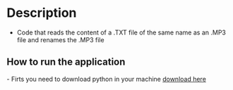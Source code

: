 # Description
- Code that reads the content of a .TXT file of the same name as an .MP3 file and renames the .MP3 file

<h2>How to run the application</h2>
- Firts you need to download python in your machine <a href= "https://www.python.org/downloads/" > download here </a>

